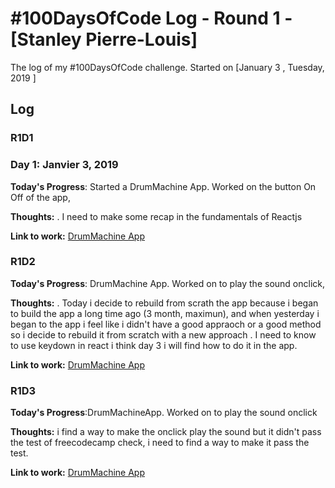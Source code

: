 # #100DaysOfCode Log - Round 1 - [Stanley Pierre-Louis]

The log of my #100DaysOfCode challenge. Started on [January 3 , Tuesday, 2019 ]

## Log

### R1D1 
### Day 1: Janvier 3, 2019


**Today's Progress**: Started a DrumMachine App. Worked on the button On Off  of the app,

**Thoughts:** . I need to make some recap in the fundamentals of Reactjs

**Link to work:** [DrumMachine App](https://github.com/pierrelstan/drum-machine)
### R1D2
**Today's Progress**:  DrumMachine App. Worked on to play the sound onclick,

**Thoughts:** . Today i decide to rebuild from scrath the app because i began to build the app a  long time ago (3 month, maximun), and when yesterday i began  to the app i feel like i didn't have a good appraoch 
or a good method so i decide to rebuild it from scratch with a new approach . 
I need to know to use keydown in react i think day 3 i will find how to do it in the app.

**Link to work:** [DrumMachine App](https://github.com/pierrelstan/drum-machine)
### R1D3
**Today's Progress**:DrumMachineApp. Worked on to play the sound onclick

**Thoughts:**  i find a way to make the onclick play  the sound but it didn't pass the test of freecodecamp check, i need to find a way to make it pass the test.

**Link to work:** [DrumMachine App](https://github.com/pierrelstan/drum-machine)